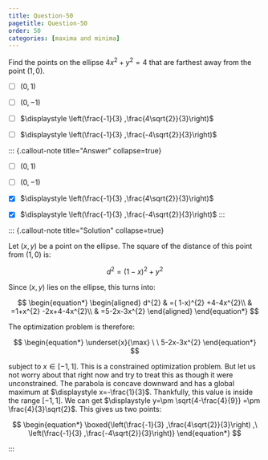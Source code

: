 ```yaml
---
title: Question-50
pagetitle: Question-50
order: 50
categories: [maxima and minima]
---
```


Find the points on the ellipse $\displaystyle 4x^{2} +y^{2} =4$ that are farthest away from the point $\displaystyle ( 1,0)$.

- [ ] $(0, 1)$

- [ ] $(0, -1)$

- [ ] $\displaystyle \left(\frac{-1}{3} ,\frac{4\sqrt{2}}{3}\right)$

- [ ] $\displaystyle \left(\frac{-1}{3} ,\frac{-4\sqrt{2}}{3}\right)$


::: {.callout-note title="Answer" collapse=true}

- [ ] $(0, 1)$

- [ ] $(0, -1)$

- [x] $\displaystyle \left(\frac{-1}{3} ,\frac{4\sqrt{2}}{3}\right)$

- [x] $\displaystyle \left(\frac{-1}{3} ,\frac{-4\sqrt{2}}{3}\right)$
:::

::: {.callout-note title="Solution" collapse=true}

Let $\displaystyle ( x,y)$ be a point on the ellipse. The square of the distance of this point from $\displaystyle ( 1,0)$ is:

$$
\begin{equation*}
d^{2} =( 1-x)^{2} +y^{2}
\end{equation*}
$$

Since $\displaystyle ( x,y)$ lies on the ellipse, this turns into:

$$
\begin{equation*}
\begin{aligned}
d^{2} & =( 1-x)^{2} +4-4x^{2}\\
 & =1+x^{2} -2x+4-4x^{2}\\
 & =5-2x-3x^{2}
\end{aligned}
\end{equation*}
$$

The optimization problem is therefore:

$$
\begin{equation*}
\underset{x}{\max} \ \ 5-2x-3x^{2}
\end{equation*}
$$

subject to $\displaystyle x\in [ -1,1]$. This is a constrained optimization problem. But let us not worry about that right now and try to treat this as though it were unconstrained. The parabola is concave downward and has a global maximum at $\displaystyle x=-\frac{1}{3}$. Thankfully, this value is inside the range $\displaystyle [ -1,1]$. We can get $\displaystyle y=\pm \sqrt{4-\frac{4}{9}} =\pm \frac{4}{3}\sqrt{2}$. This gives us two points:

$$
\begin{equation*}
\boxed{\left(\frac{-1}{3} ,\frac{4\sqrt{2}}{3}\right) ,\ \left(\frac{-1}{3} ,\frac{-4\sqrt{2}}{3}\right)}
\end{equation*}
$$

:::
